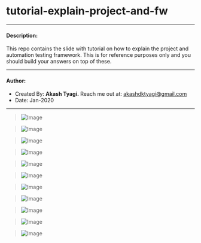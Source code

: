 # tutorial-explain-project-and-fw
---
#### Description:
This repo contains the slide with tutorial on how to explain the project and automation testing framework. This is for reference purposes only and you should build your answers on top of these.

---
#### Author:
* Created By: <b>Akash Tyagi.</b> Reach me out at: akashdktyagi@gmail.com
* Date: Jan-2020
---

>![Image](Slide1.png)

>![Image](Slide2.png)

>![Image](Slide3.png)

>![Image](Slide4.png)

>![Image](Slide5.png)

>![Image](Slide6.png)

>![Image](Slide7.png)

>![Image](Slide8.png)

>![Image](Slide9.png)

>![Image](Slide10.png)

>![Image](Slide11.png)
